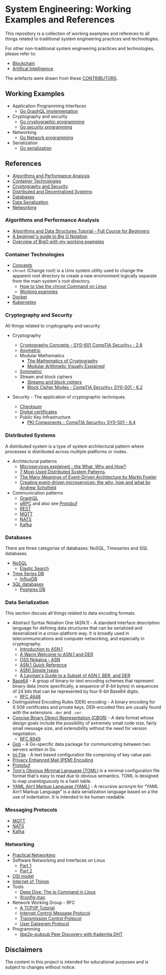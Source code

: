 # System Engineering: Working Examples and References

This repository is a collection of working examples and refereces to all things related to traditional system engineering practices and technologies.

For other non-traditional system engineering practices and technologies, please refer to:

* [Blockchain](https://github.com/paulwizviz/learn-blockchain)
* [Artifical Intelligence](https://github.com/paulwizviz/learn-ai)

The artefacts were drawn from these [CONTRIBUTORS](./CONTRIBUTORS).

## Working Examples
  
* Application Programming Interfaces
    * [Go GraphQL implementation](https://github.com/paulwizviz/graphql-template)
* Cryptography and security
    * [Go cryptographic programming](https://github.com/paulwizviz/go-crypto)
    * [Go security programming](https://github.com/paulwizviz/go-security)
* Networking
    * [Go Network programming](https://github.com/paulwizviz/go-networking.git)
* Serialization
    * [Go serialization](https://github.com/paulwizviz/go-serialization.git)

## References

* [Algorithms and Performance Analysis](#algorithms-and-performance-analysis)
* [Container Technologies](#container-technologies)
* [Cryptography and Security](#cryptography-and-security)
* [Distributed and Decentralized Systems](#distributed-and-decentralized-systems)
* [Databases](#databases)
* [Data Serialization](#data-serialization)
* [Networking](#networking)

### Algorithms and Performance Analysis

* [Algorithms and Data Structures Tutorial - Full Course for Beginners](https://www.youtube.com/watch?v=8hly31xKli0)
* [A beginner's guide to Big O Notation](https://robbell.io/2009/06/a-beginners-guide-to-big-o-notation)
* [Overview of BigO with my working examples](./docs/bigo.md)

### Container Technologies

* [Concepts](./docs/container.md)
* `chroot` (Change root) is a Unix system utility used to change the apparent root directory to create a new environment logically separate from the main system's root directory.  
    * [How to Use the chroot Command on Linux](https://www.howtogeek.com/441534/how-to-use-the-chroot-command-on-linux/)
    * [Working examples](./examples/chroot/jailer.sh)
* [Docker](https://github.com/paulwizviz/learn-docker.git)
* [Kubernetes](https://github.com/paulwizviz/learn-k8s.git)

### Cryptography and Security

All things related to cryptography and security

* Cryptography
    * [Cryptography Concepts - SY0-601 CompTIA Security+ : 2.8](https://www.youtube.com/watch?v=A6HNd1EGfIc)
    * [Asymetric](./docs/asymetic.md)
    * Modular Mathematics
        * [The Mathematics of Cryptography](https://www.youtube.com/watch?v=uNzaMrcuTM0)
        * [Modular Arithmetic Visually Explained](https://www.youtube.com/watch?v=lJ3CD9M3nEQ)
    * [Symmetric](./docs/symmetric.md)
    * Stream and block ciphers
        * [Streams and block ciphers](https://www.youtube.com/watch?v=7J2XbZNNF4A)
        * [Block Cipher Modes - CompTIA Security+ SY0-501 - 6.2](https://www.youtube.com/watch?v=6rE-KlhBlq4)

* Security - The application of cryptographic techniques.
    * [Checksum](https://www.techtarget.com/searchsecurity/definition/checksum)      
    * [Digital certificates](./docs/certs.md)
    * Public Key Infrastructure
        * [PKI Components - CompTIA Security+ SY0-501 - 6.4](https://www.youtube.com/watch?v=3yuad7_bszE)

### Distributed Systems

A distributed system is a type of system architectural pattern where processes is distributed across multiple platforms or nodes. 

* Architectural patterns
    * [Microservices explained - the What, Why and How?](https://www.youtube.com/watch?v=rv4LlmLmVWk).
    * [7 Most-Used Distributed System Patterns](https://www.youtube.com/watch?v=nH4qjmP2KEE).
    * [The Many Meanings of Event-Driven Architecture by Martin Fowler](https://www.youtube.com/watch?v=STKCRSUsyP0)
    * [Creating event-driven microservices: the why, how and what by Andrew Schofield](https://www.youtube.com/watch?v=ksRCq0BJef8)
* Communication patterns
    * [GraphQL](https://graphql.org/)    
    * [gRPC](https://grpc.io/docs/what-is-grpc/introduction/) and also see [Protobuf](#data-serialization)     
    * [REST](./docs/rest.md)
    * [MQTT](./docs/mqtt.md)
    * [NATS](./docs/nats.md)
    * [Kafka](./docs/kafka.md)

### Databases

There are three categorise of databases: NoSQL, Timeseries and SQL databases.

* [NoSQL](https://www.mongodb.com/resources/basics/databases/nosql-explained)
    * [Elastic Search](https://github.com/paulwizviz/learn-elastic)
* [Time Series DB](https://www.influxdata.com/time-series-database/)
    * [InfluxDB](https://github.com/paulwizviz/learn-influx)
* [SQL databases](https://www.w3schools.com/sql/sql_intro.asp)
    * [Postgres DB](https://github.com/paulwizviz/learn-postgres)

### Data Serialization

This section discuss all things related to data encoding formats.

* Abstract Syntax Notation One (ASN.1) - A standard interface description language for defining data structures that can be serialized and deserialized in a cross-platform way. It is broadly used in telecommunications and computer networking, and especially in cryptography.
    * [Introduction to ASN.1](https://www.itu.int/en/ITU-T/asn1/Pages/introduction.aspx)
    * [A Warm Welcome to ASN.1 and DER](https://letsencrypt.org/docs/a-warm-welcome-to-asn1-and-der/)
    * [OSS Nokalva - ASN](https://www.oss.com/resources/resources.html)
    * [ASN.1 Quick Reference](https://www.oss.com/asn1/resources/asn1-made-simple/asn1-quick-reference.html)
    * [ASN1 Simple types](https://www.obj-sys.com/asn1tutorial/node10.html)
    * [A Layman's Guide to a Subset of ASN.1, BER, and DER](http://luca.ntop.org/Teaching/Appunti/asn1.html)
* [Base64](https://en.wikipedia.org/wiki/Base64) - A group of binary-to-text encoding schemes that represent binary data (more specifically, a sequence of 8-bit bytes) in sequences of 24 bits that can be represented by four 6-bit Base64 digits.
    * [RFC 4648](https://datatracker.ietf.org/doc/html/rfc4648)
* Distinguished Encoding Rules (DER) encoding - A binary encoding for X.509 certificates and private keys. DER-encoded files are usually found with the extensions `.der` and `.cer`.
* [Concise Binary Object Representation (CBOR)](https://cbor.io/) - A data format whose design goals include the possibility of extremely small code size, fairly small message size, and extensibility without the need for version negotiation.
    * [RFC 8949](https://datatracker.ietf.org/doc/html/rfc8949)
* [Gob](https://go.dev/blog/gob) - A Go-specific data package for communicating between two servers written in Go.
* [Ini File](https://en.wikipedia.org/wiki/INI_file)  - A text based configuration file comprising of key value pair.
* [Privacy Enhanced Mail (PEM) Encoding](./docs/pem.md)
* [Protobuf](https://protobuf.dev/)   
* [Tom's Obvious Minimal Language (TOML)](https://toml.io/en/) is a minimal configuration file format that's easy to read due to obvious semantics. TOML is designed to map unambiguously to a hash table.
* [YAML Ain’t Markup Language (YAML)](https://yaml.org/spec/1.2.2/) - A recursive acronym for “YAML Ain’t Markup Language” is a data serialization language based on a the use of indentation. It is intended to be human readable.

### Messaging Protocols

* [MQTT](https://github.com/paulwizviz/learn-mqtt)
* [NATS](https://github.com/paulwizviz/learn-nats)
* [Kafka](https://github.com/paulwizviz/learn-kafka)

### Networking

* [Practical Networking](https://www.youtube.com/watch?v=bj-Yfakjllc&list=PLIFyRwBY_4bRLmKfP1KnZA6rZbRHtxmXi)
* Software Networking and Interfaces on Linux
    * [Part 1](https://www.youtube.com/watch?v=EnAZB8GI97c)
    * [Part 2](https://www.youtube.com/watch?v=5WNEpE1vLvc)
* [OSI model](./docs/osi.md)
* [Internet of Things](./docs/iot.md)
* Tools
    * [Deep Dive: The ip Command in Linux](https://www.youtube.com/watch?v=30mQ4fD5kMI)
    * [ifconfig mac](https://www.youtube.com/watch?v=4-5x7iLiVSg)
* Network Working Group - RFC
    * [A TCP/IP Tutorial](https://www.ietf.org/rfc/rfc1180.txt)
    * [Internet Control Message Protocol](https://www.ietf.org/rfc/rfc792.txt)
    * [Transmission Control Protocol](https://www.ietf.org/rfc/rfc793.txt)
    * [User Datagram Protocol](https://www.ietf.org/rfc/rfc768.txt)
* Programming
    * [libp2p-pubsub Peer Discovery with Kademlia DHT](https://medium.com/rahasak/libp2p-pubsub-peer-discovery-with-kademlia-dht-c8b131550ac7)

## Disclaimers

The content in this project is intended for educational purposes and is subject to changes without notice.